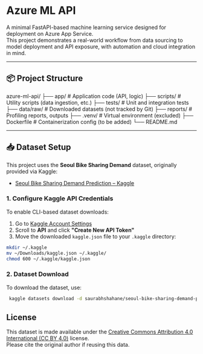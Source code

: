 # Azure ML API
A minimal FastAPI-based machine learning service designed for deployment on Azure App Service.  
This project demonstrates a real-world workflow from data sourcing to model deployment and API exposure, with automation and cloud integration in mind.

---

## 📦 Project Structure
azure-ml-api/
├── app/ # Application code (API, logic)
├── scripts/ # Utility scripts (data ingestion, etc.)
├── tests/ # Unit and integration tests
├── data/raw/ # Downloaded datasets (not tracked by Git)
├── reports/ # Profiling reports, outputs
├── .venv/ # Virtual environment (excluded)
├── Dockerfile # Containerization config (to be added)
└── README.md

---

## 📥 Dataset Setup
This project uses the **Seoul Bike Sharing Demand** dataset, originally provided via Kaggle:
- [Seoul Bike Sharing Demand Prediction – Kaggle](https://www.kaggle.com/datasets/saurabhshahane/seoul-bike-sharing-demand-prediction)

### 1. Configure Kaggle API Credentials
To enable CLI-based dataset downloads:
1. Go to [Kaggle Account Settings](https://www.kaggle.com/account)
2. Scroll to **API** and click **"Create New API Token"**
3. Move the downloaded `kaggle.json` file to your `.kaggle` directory:
```bash
mkdir ~/.kaggle
mv ~/Downloads/kaggle.json ~/.kaggle/
chmod 600 ~/.kaggle/kaggle.json
```
### 2. Dataset Download
To download the dataset, use:
```bash
 kaggle datasets download -d saurabhshahane/seoul-bike-sharing-demand-prediction -p data/raw --unzip
```
## License
This dataset is made available under the [Creative Commons Attribution 4.0 International (CC BY 4.0)](https://creativecommons.org/licenses/by/4.0/) license.  
Please cite the original author if reusing this data.